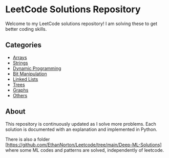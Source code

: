 # LeetCode Solutions Repository

Welcome to my LeetCode solutions repository! I am solving these to get better coding skills. 

## Categories

- [Arrays](Arrays/README.md)
- [Strings](Strings/README.md)
- [Dynamic Programming](Dynamic_Programming/README.md)
- [Bit Manipulation](Bit_Manipulation/README.md)
- [Linked Lists](Linked_Lists/README.md)
- [Trees](Trees/README.md)
- [Graphs](Graphs/README.md)
- [Others](Others/README.md)

## About

This repository is continuously updated as I solve more problems. Each solution is documented with an explanation and implemented in Python. 

There is also a folder [https://github.com/EthanNorton/Leetcode/tree/main/Deep-ML-Solutions] where some ML codes and patterns are solved, independently of leetcode. 

